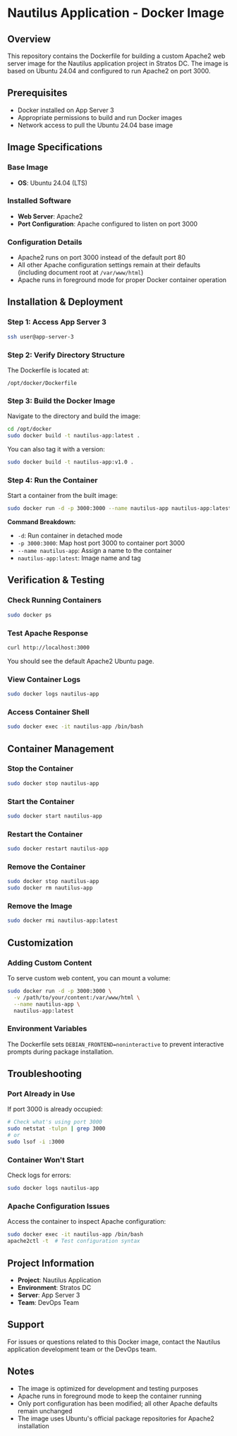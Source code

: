 # Nautilus Application - Docker Image

## Overview
This repository contains the Dockerfile for building a custom Apache2 web server image for the Nautilus application project in Stratos DC. The image is based on Ubuntu 24.04 and configured to run Apache2 on port 3000.

## Prerequisites
- Docker installed on App Server 3
- Appropriate permissions to build and run Docker images
- Network access to pull the Ubuntu 24.04 base image

## Image Specifications

### Base Image
- **OS**: Ubuntu 24.04 (LTS)

### Installed Software
- **Web Server**: Apache2
- **Port Configuration**: Apache configured to listen on port 3000

### Configuration Details
- Apache2 runs on port 3000 instead of the default port 80
- All other Apache configuration settings remain at their defaults (including document root at `/var/www/html`)
- Apache runs in foreground mode for proper Docker container operation

## Installation & Deployment

### Step 1: Access App Server 3
```bash
ssh user@app-server-3
```

### Step 2: Verify Directory Structure
The Dockerfile is located at:
```
/opt/docker/Dockerfile
```

### Step 3: Build the Docker Image
Navigate to the directory and build the image:
```bash
cd /opt/docker
sudo docker build -t nautilus-app:latest .
```

You can also tag it with a version:
```bash
sudo docker build -t nautilus-app:v1.0 .
```

### Step 4: Run the Container
Start a container from the built image:
```bash
sudo docker run -d -p 3000:3000 --name nautilus-app nautilus-app:latest
```

**Command Breakdown:**
- `-d`: Run container in detached mode
- `-p 3000:3000`: Map host port 3000 to container port 3000
- `--name nautilus-app`: Assign a name to the container
- `nautilus-app:latest`: Image name and tag

## Verification & Testing

### Check Running Containers
```bash
sudo docker ps
```

### Test Apache Response
```bash
curl http://localhost:3000
```

You should see the default Apache2 Ubuntu page.

### View Container Logs
```bash
sudo docker logs nautilus-app
```

### Access Container Shell
```bash
sudo docker exec -it nautilus-app /bin/bash
```

## Container Management

### Stop the Container
```bash
sudo docker stop nautilus-app
```

### Start the Container
```bash
sudo docker start nautilus-app
```

### Restart the Container
```bash
sudo docker restart nautilus-app
```

### Remove the Container
```bash
sudo docker stop nautilus-app
sudo docker rm nautilus-app
```

### Remove the Image
```bash
sudo docker rmi nautilus-app:latest
```

## Customization

### Adding Custom Content
To serve custom web content, you can mount a volume:
```bash
sudo docker run -d -p 3000:3000 \
  -v /path/to/your/content:/var/www/html \
  --name nautilus-app \
  nautilus-app:latest
```

### Environment Variables
The Dockerfile sets `DEBIAN_FRONTEND=noninteractive` to prevent interactive prompts during package installation.

## Troubleshooting

### Port Already in Use
If port 3000 is already occupied:
```bash
# Check what's using port 3000
sudo netstat -tulpn | grep 3000
# or
sudo lsof -i :3000
```

### Container Won't Start
Check logs for errors:
```bash
sudo docker logs nautilus-app
```

### Apache Configuration Issues
Access the container to inspect Apache configuration:
```bash
sudo docker exec -it nautilus-app /bin/bash
apache2ctl -t  # Test configuration syntax
```

## Project Information
- **Project**: Nautilus Application
- **Environment**: Stratos DC
- **Server**: App Server 3
- **Team**: DevOps Team

## Support
For issues or questions related to this Docker image, contact the Nautilus application development team or the DevOps team.

## Notes
- The image is optimized for development and testing purposes
- Apache runs in foreground mode to keep the container running
- Only port configuration has been modified; all other Apache defaults remain unchanged
- The image uses Ubuntu's official package repositories for Apache2 installation
